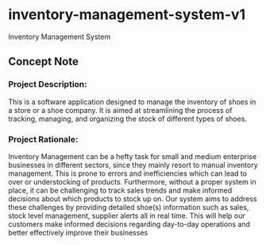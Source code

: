 # inventory-management-system-v1
Inventory Management System

## Concept Note

### Project Description: 
This is a software application designed to manage the inventory of shoes in a store 
or a shoe company. It is aimed at streamlining the process of tracking, managing, 
and organizing the stock of different types of shoes.

### Project Rationale:
Inventory Management can be a hefty task for small and medium enterprise 
businesses in different sectors, since they mainly resort to manual inventory 
management. This is prone to errors and inefficiencies which can lead to over or 
understocking of products. Furthermore, without a proper system in place, it can 
be challenging to track sales trends and make informed decisions about which 
products to stock up on.
Our system aims to address these challenges by providing detailed shoe(s) 
information such as sales, stock level management, supplier alerts all in real time.
This will help our customers make informed decisions regarding day-to-day 
operations and better effectively improve their businesses